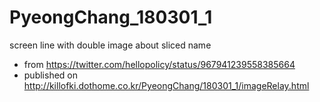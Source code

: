 # PyeongChang_180301_1
screen line with double image about sliced name 
+ from https://twitter.com/hellopolicy/status/967941239558385664 
+ published on http://killofki.dothome.co.kr/PyeongChang/180301_1/imageRelay.html 
